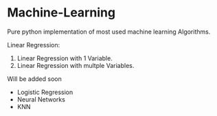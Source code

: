 # Machine-Learning
Pure python implementation of most used machine learning Algorithms. 

Linear Regression:
1. Linear Regression with 1 Variable.
2. Linear Regression with multple Variables.


Will be added soon
* Logistic Regression
* Neural Networks
* KNN

